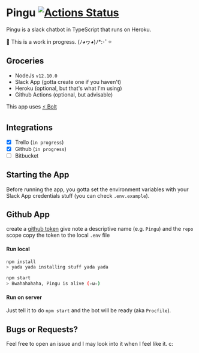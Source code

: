 # Pingu [![Actions Status](https://github.com/ikenami/pingu/workflows/build/badge.svg)](https://github.com/ikenami/pingu/actions)

Pingu is a slack chatbot in TypeScript that runs on Heroku.

:construction: This is a work in progress. (ﾉ◕ヮ◕)ﾉ\*:･ﾟ✧

## Groceries

- NodeJs `v12.10.0`
- Slack App (gotta create one if you haven't)
- Heroku (optional, but that's what I'm using)
- Github Actions (optional, but advisable)

This app uses [:zap: Bolt](https://github.com/SlackAPI/bolt)

## Integrations

- [x] Trello (`in progress`)
- [x] Github (`in progress`)
- [ ] Bitbucket

## Starting the App

Before running the app, you gotta set the environment variables with your Slack App credentials stuff (you can check `.env.example`).

## Github App

create a [github token](https://github.com/settings/tokens)
give note a descriptive name (e.g. `Pingu`)
and the `repo` scope
copy the token to the local `.env` file

#### Run local

```bash
npm install
> yada yada installing stuff yada yada

npm start
> Bwahahahaha, Pingu is alive (✧ω✧)
```

#### Run on server

Just tell it to do `npm start` and the bot will be ready (aka `Procfile`).

## Bugs or Requests?

Feel free to open an issue and I may look into it when I feel like it. c:
